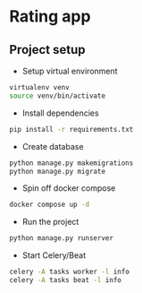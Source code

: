 # Rating app

## Project setup

- Setup virtual environment

```bash
virtualenv venv
source venv/bin/activate
```

- Install dependencies
```bash
pip install -r requirements.txt
```

- Create database
```bash
python manage.py makemigrations
python manage.py migrate
```

- Spin off docker compose
```bash
docker compose up -d
```

- Run the project
```bash
python manage.py runserver
```

- Start Celery/Beat
```bash
celery -A tasks worker -l info
celery -A tasks beat -l info
```